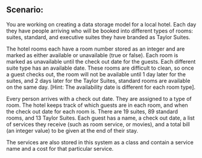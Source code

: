 Scenario: 
---------
You are working on creating a data storage model for a local hotel. Each day they have people
arriving who will be booked into different types of rooms: suites, standard, and executive suites
they have branded as Taylor Suites.

The hotel rooms each have a room number stored as an integer and are marked as either
available or unavailable (true or false). Each room is marked as unavailable until the check out
date for the guests. Each different suite type has an available date. These rooms are difficult to
clean, so once a guest checks out, the room will not be available until 1 day later for the suites,
and 2 days later for the Taylor Suites, standard rooms are available on the same day. [Hint: The
availability date is different for each room type].

Every person arrives with a check out date. They are assigned to a type of room. The hotel
keeps track of which guests are in each room, and when the check out date for each room is.
There are 19 suites, 89 standard rooms, and 13 Taylor Suites. Each guest has a name, a check
out date, a list of services they receive (such as room service, or movies), and a total bill (an
integer value) to be given at the end of their stay.

The services are also stored in this system as a class and contain a service name and a cost for
that particular service.
